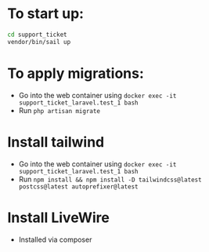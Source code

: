 # To start up:
```bash
cd support_ticket
vendor/bin/sail up
```

# To apply migrations:
* Go into the web container using
    `docker exec -it support_ticket_laravel.test_1 bash`
* Run
    `php artisan migrate`

# Install tailwind
* Go into the web container using
    `docker exec -it support_ticket_laravel.test_1 bash`
* Run
    `npm install && npm install -D tailwindcss@latest postcss@latest autoprefixer@latest`

# Install LiveWire
* Installed via composer

